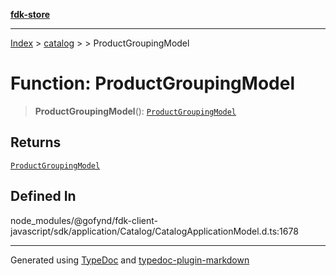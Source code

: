 [**fdk-store**](../../../README.md)
***

[Index](../../../API.md) > [catalog](../../README.md) > [<internal>](../README.md) > ProductGroupingModel

# Function: ProductGroupingModel

> **ProductGroupingModel**(): [`ProductGroupingModel`](../type-aliases/type-alias.ProductGroupingModel.md)

## Returns

[`ProductGroupingModel`](../type-aliases/type-alias.ProductGroupingModel.md)

## Defined In

node\_modules/@gofynd/fdk-client-javascript/sdk/application/Catalog/CatalogApplicationModel.d.ts:1678

***
Generated using [TypeDoc](https://typedoc.org/) and [typedoc-plugin-markdown](https://www.npmjs.com/package/typedoc-plugin-markdown)
